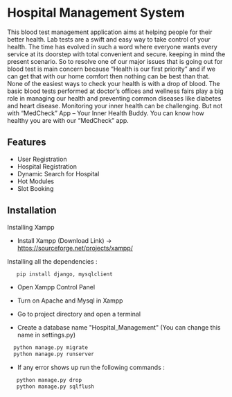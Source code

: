 
# Hospital Management System

This blood test management application aims at helping people for their better health.  Lab tests are a swift and easy way to take control of your health. The time has evolved in such a word where everyone wants every service at its doorstep with total convenient and secure. keeping in mind the present scenario. So to resolve one of our major issues that is going out for blood test is main concern because “Health is our first priority” and if we can get that with our home comfort then nothing can be best than that. None of the easiest ways to check your health is with a drop of blood. The basic blood tests performed at doctor’s offices and wellness fairs play a big role in managing our health and preventing common diseases like diabetes and heart disease. Monitoring your inner health can be challenging. But not with “MedCheck” App – Your Inner Health Buddy. You can know how healthy you are with our “MedCheck” app.


## Features

- User Registration
- Hospital Registration
- Dynamic Search for Hospital
- Hot Modules
- Slot Booking

  
## Installation 

Installing Xampp

- Install Xampp (Download Link) -> https://sourceforge.net/projects/xampp/

Installing all the dependencies :

```bash 
   pip install django, mysqlclient
```
- Open Xampp Control Panel
- Turn on Apache and Mysql in Xampp
- Go to project directory and open a terminal

- Create a database name "Hospital_Management" (You can change this name in settings.py)

```bash 
  python manage.py migrate 
  python manage.py runserver
```

- If any error shows up run the following commands :

```bash 
   python manage.py drop
   python manage.py sqlflush
```
